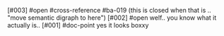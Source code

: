 [#003] #open #cross-reference #ba-019 (this is closed when
               that is .. "move semantic digraph to here")
[#002] #open welf.. you know what it actually is..
[#001]       #doc-point yes it looks boxxy
